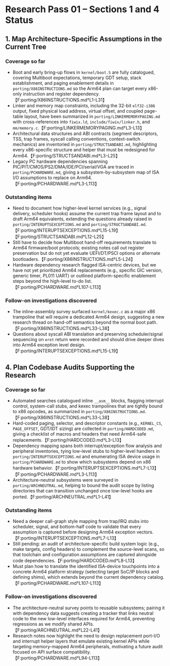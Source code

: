 # Research Pass 01 – Sections 1 and 4 Status

## 1. Map Architecture-Specific Assumptions in the Current Tree

### Coverage so far
- Boot and early bring-up flows in `kernel/boot.S` are fully catalogued, covering Multiboot expectations, temporary GDT setup, stack establishment, and paging enablement details in `porting/X86INSTRUCTIONS.md` so the Arm64 plan can target every x86-only instruction and register dependency.【F:porting/X86INSTRUCTIONS.md†L1-L31】
- Linker and memory map constraints, including the 32-bit `elf32-i386` output, fixed physical load address, virtual offset, and coupled page-table layout, have been summarized in `porting/LINKERMEMORYPAGING.md` with cross-references into `fiwix.ld`, `include/fiwix/linker.h`, and `mm/memory.c`.【F:porting/LINKERMEMORYPAGING.md†L3-L13】
- Architectural data structures and ABI contracts (segment descriptors, TSS, trap frames, syscall calling conventions, context-switch mechanics) are inventoried in `porting/STRUCTSANDABI.md`, highlighting every x86-specific structure and helper that must be redesigned for Arm64.【F:porting/STRUCTSANDABI.md†L3-L25】
- Legacy PC hardware dependencies spanning PIC/PIT/CMOS/PS2/DMA/IDE/PCI/serial/VGA are traced in `porting/PCHARDWARE.md`, giving a subsystem-by-subsystem map of ISA I/O assumptions to replace on Arm64.【F:porting/PCHARDWARE.md†L3-L113】

### Outstanding items
- Need to document how higher-level kernel services (e.g., signal delivery, scheduler hooks) assume the current trap frame layout and to draft Arm64 equivalents, extending the questions already raised in `porting/INTERUPTSEXCEPTIONS.md` and `porting/STRUCTSANDABI.md`.【F:porting/INTERUPTSEXCEPTIONS.md†L15-L19】【F:porting/STRUCTSANDABI.md†L12-L25】
- Still have to decide how Multiboot hand-off requirements translate to Arm64 firmware/boot protocols; existing notes call out register preservation but do not yet evaluate UEFI/DT/PSCI options or alternate bootloaders.【F:porting/X86INSTRUCTIONS.md†L5-L24】
- Hardware dependency research flagged ISA-centric devices, but we have not yet prioritized Arm64 replacements (e.g., specific GIC version, generic timer, PL011 UART) or outlined platform-specific enablement steps beyond the high-level to-do list.【F:porting/PCHARDWARE.md†L107-L113】

### Follow-on investigations discovered
- The inline-assembly survey surfaced `kernel/kexec.c` as a major x86 trampoline that will require a dedicated Arm64 design, suggesting a new research thread on hand-off semantics beyond the normal boot path.【F:porting/X86INSTRUCTIONS.md†L33-L38】
- Questions about syscall ABI translation and preserving scheduler/signal sequencing on `eret` return were recorded and should drive deeper dives into Arm64 exception level design.【F:porting/INTERUPTSEXCEPTIONS.md†L15-L19】

## 4. Plan Codebase Audits Supporting the Research

### Coverage so far
- Automated searches catalogued inline `__asm__` blocks, flagging interrupt control, system-call stubs, and kexec trampolines that are tightly bound to x86 opcodes, as summarized in `porting/X86INSTRUCTIONS.md`.【F:porting/X86INSTRUCTIONS.md†L33-L38】
- Hard-coded paging, selector, and descriptor constants (e.g., `KERNEL_CS`, `PAGE_OFFSET`, GDT/IDT sizing) are collected in `porting/HARDCODED.md`, giving a checklist of macros and headers that need Arm64-safe replacements.【F:porting/HARDCODED.md†L3-L13】
- Dependency mapping spans both interrupt/exception flow analysis and peripheral inventories, tying low-level stubs to higher-level handlers in `porting/INTERUPTSEXCEPTIONS.md` and enumerating ISA device usage in `porting/PCHARDWARE.md` to show which subsystems depend on x86 hardware behavior.【F:porting/INTERUPTSEXCEPTIONS.md†L7-L13】【F:porting/PCHARDWARE.md†L3-L113】
- Architecture-neutral subsystems were surveyed in `porting/ARCHNEUTRAL.md`, helping to bound the audit scope by listing directories that can transition unchanged once low-level hooks are ported.【F:porting/ARCHNEUTRAL.md†L1-L41】

### Outstanding items
- Need a deeper call-graph style mapping from trap/IRQ stubs into scheduler, signal, and bottom-half code to validate that every assumption is captured before designing Arm64 exception vectors.【F:porting/INTERUPTSEXCEPTIONS.md†L7-L13】
- Still pending: an audit of architecture-specific build system logic (e.g., make targets, config headers) to complement the source-level scans, so that toolchain and configuration assumptions are captured alongside code dependencies.【F:porting/HARDCODED.md†L8-L13】
- Must plan how to translate the identified ISA-device touchpoints into a concrete Arm64 platform strategy (selecting target SoC/IP blocks and defining shims), which extends beyond the current dependency catalog.【F:porting/PCHARDWARE.md†L107-L113】

### Follow-on investigations discovered
- The architecture-neutral survey points to reusable subsystems; pairing it with dependency data suggests creating a tracker that links neutral code to the new low-level interfaces required for Arm64, preventing regressions as we modify shared APIs.【F:porting/ARCHNEUTRAL.md†L22-L41】
- Research notes now highlight the need to design replacement port-I/O and interrupt helper layers that emulate existing kernel APIs while targeting memory-mapped Arm64 peripherals, motivating a future audit focused on API surface compatibility.【F:porting/PCHARDWARE.md†L94-L113】
